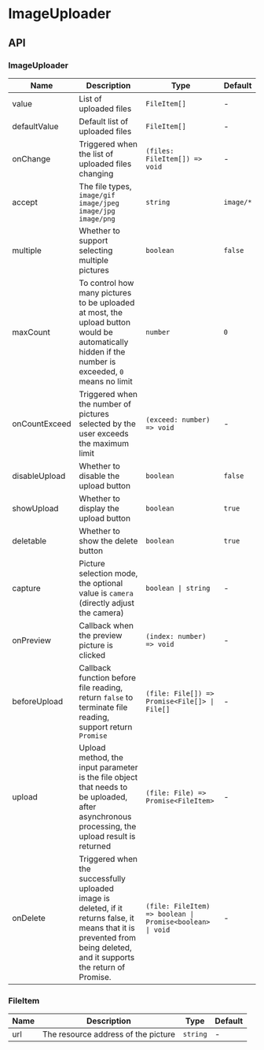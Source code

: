 # ImageUploader

<code src="./demos/demo1.tsx"></code>

## API

### ImageUploader

| Name          | Description                                                                                                                                                              | Type                                                      | Default   |
| ------------- | ------------------------------------------------------------------------------------------------------------------------------------------------------------------------ | --------------------------------------------------------- | --------- |
| value         | List of uploaded files                                                                                                                                                   | `FileItem[]`                                              | -         |
| defaultValue  | Default list of uploaded files                                                                                                                                           | `FileItem[]`                                              | -         |
| onChange      | Triggered when the list of uploaded files changing                                                                                                                       | `(files: FileItem[]) => void`                             | -         |
| accept        | The file types, `image/gif` `image/jpeg` `image/jpg` `image/png`                                                                                                         | `string`                                                  | `image/*` |
| multiple      | Whether to support selecting multiple pictures                                                                                                                           | `boolean`                                                 | `false`   |
| maxCount      | To control how many pictures to be uploaded at most, the upload button would be automatically hidden if the number is exceeded, `0` means no limit                       | `number`                                                  | `0`       |
| onCountExceed | Triggered when the number of pictures selected by the user exceeds the maximum limit                                                                                     | `(exceed: number) => void`                                | -         |
| disableUpload | Whether to disable the upload button                                                                                                                                     | `boolean`                                                 | `false`   |
| showUpload    | Whether to display the upload button                                                                                                                                     | `boolean`                                                 | `true`    |
| deletable     | Whether to show the delete button                                                                                                                                        | `boolean`                                                 | `true`    |
| capture       | Picture selection mode, the optional value is `camera` (directly adjust the camera)                                                                                      | `boolean \| string`                                       | -         |
| onPreview     | Callback when the preview picture is clicked                                                                                                                             | `(index: number) => void`                                 | -         |
| beforeUpload  | Callback function before file reading, return `false` to terminate file reading, support return `Promise`                                                                | `(file: File[]) => Promise<File[]> \| File[]`             | -         |
| upload        | Upload method, the input parameter is the file object that needs to be uploaded, after asynchronous processing, the upload result is returned                            | `(file: File) => Promise<FileItem>`                       | -         |
| onDelete      | Triggered when the successfully uploaded image is deleted, if it returns false, it means that it is prevented from being deleted, and it supports the return of Promise. | `(file: FileItem) => boolean \| Promise<boolean> \| void` | -         |

### FileItem

| Name | Description                         | Type     | Default |
| ---- | ----------------------------------- | -------- | ------- |
| url  | The resource address of the picture | `string` | -       |
